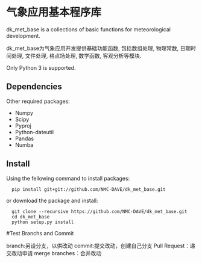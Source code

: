 # 气象应用基本程序库

dk_met_base is a collections of basic functions for meteorological development.

dk_met_base为气象应用开发提供基础功能函数, 包括数组处理, 物理常数, 日期时间处理,
文件处理, 格点场处理, 数学函数, 客观分析等模块.

Only Python 3 is supported.

## Dependencies
Other required packages:

- Numpy
- Scipy
- Pyproj
- Python-dateutil
- Pandas
- Numba

## Install
Using the fellowing command to install packages:
```
  pip install git+git://github.com/NMC-DAVE/dk_met_base.git
```

or download the package and install:
```
  git clone --recursive https://github.com/NMC-DAVE/dk_met_base.git
  cd dk_met_base
  python setup.py install
```
#Test Branchs and Commit

branch:另设分支，以供改动
commit:提交改动，创建自己分支
Pull Request：递交改动申请
merge branches：合并改动
